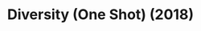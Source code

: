 ---
title: Diversity (One Shot) (2018)
# FB and Jekyll SEO Tag values
description: Single page comic about dealing with LBGT diversity from a children's perspective.
image: /assets/images/comics/2018-06-01-comic-diversity-400.png
# End FB and Jekyll SEO Tag values
categories: 
    - comics
pretty_category: Comics
pretty_title: Diversity
permalink: /comics/diversity
masonryimage: /assets/images/comics/2018-06-01-comic-diversity-400.png
fullsizeimage: /assets/images/comics/2018-06-01-comic-diversity-1200.png 
comicpages:
    - cp_name: Costa Rica Kids Comic Page 1
      cp_thumb: /assets/images/comics/2018-06-01-comic-diversity-400.png
      cp_full: /assets/images/comics/2018-06-01-comic-diversity-1200.png 
---
